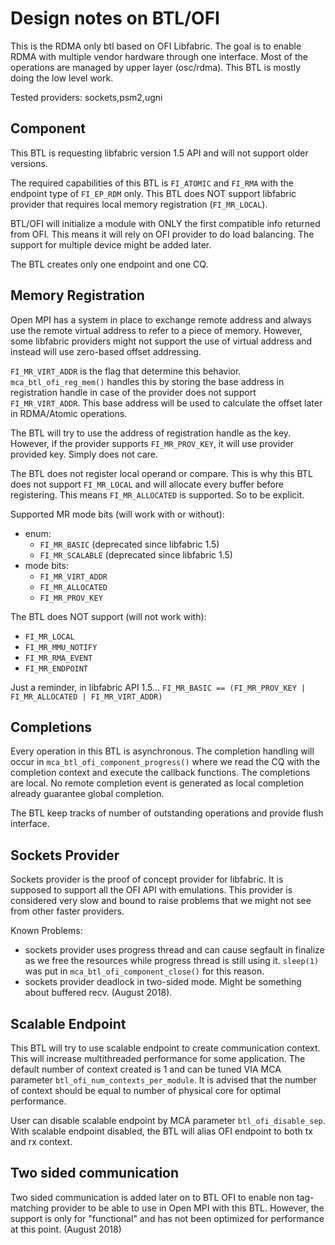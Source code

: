 # Design notes on BTL/OFI

This is the RDMA only btl based on OFI Libfabric. The goal is to
enable RDMA with multiple vendor hardware through one interface. Most
of the operations are managed by upper layer (osc/rdma). This BTL is
mostly doing the low level work.

Tested providers: sockets,psm2,ugni

## Component

This BTL is requesting libfabric version 1.5 API and will not support
older versions.

The required capabilities of this BTL is `FI_ATOMIC` and `FI_RMA` with
the endpoint type of `FI_EP_RDM` only. This BTL does NOT support
libfabric provider that requires local memory registration
(`FI_MR_LOCAL`).

BTL/OFI will initialize a module with ONLY the first compatible info
returned from OFI.  This means it will rely on OFI provider to do load
balancing. The support for multiple device might be added later.

The BTL creates only one endpoint and one CQ.

## Memory Registration

Open MPI has a system in place to exchange remote address and always
use the remote virtual address to refer to a piece of memory. However,
some libfabric providers might not support the use of virtual address
and instead will use zero-based offset addressing.

`FI_MR_VIRT_ADDR` is the flag that determine this
behavior. `mca_btl_ofi_reg_mem()` handles this by storing the base
address in registration handle in case of the provider does not
support `FI_MR_VIRT_ADDR`. This base address will be used to calculate
the offset later in RDMA/Atomic operations.

The BTL will try to use the address of registration handle as the
key. However, if the provider supports `FI_MR_PROV_KEY`, it will use
provider provided key. Simply does not care.

The BTL does not register local operand or compare. This is why this
BTL does not support `FI_MR_LOCAL` and will allocate every buffer
before registering. This means `FI_MR_ALLOCATED` is supported. So to
be explicit.

Supported MR mode bits (will work with or without):

* enum:
  * `FI_MR_BASIC` (deprecated since libfabric 1.5)
  * `FI_MR_SCALABLE` (deprecated since libfabric 1.5)
* mode bits:
  * `FI_MR_VIRT_ADDR`
  * `FI_MR_ALLOCATED`
  * `FI_MR_PROV_KEY`

The BTL does NOT support (will not work with):

* `FI_MR_LOCAL`
* `FI_MR_MMU_NOTIFY`
* `FI_MR_RMA_EVENT`
* `FI_MR_ENDPOINT`

Just a reminder, in libfabric API 1.5...
`FI_MR_BASIC == (FI_MR_PROV_KEY | FI_MR_ALLOCATED | FI_MR_VIRT_ADDR)`

## Completions

Every operation in this BTL is asynchronous. The completion handling
will occur in `mca_btl_ofi_component_progress()` where we read the CQ
with the completion context and execute the callback functions. The
completions are local. No remote completion event is generated as
local completion already guarantee global completion.

The BTL keep tracks of number of outstanding operations and provide
flush interface.

## Sockets Provider

Sockets provider is the proof of concept provider for libfabric. It is
supposed to support all the OFI API with emulations. This provider is
considered very slow and bound to raise problems that we might not see
from other faster providers.

Known Problems:

* sockets provider uses progress thread and can cause segfault in
  finalize as we free the resources while progress thread is still
  using it. `sleep(1)` was put in `mca_btl_ofi_component_close()` for
  this reason.
* sockets provider deadlock in two-sided mode. Might be something
  about buffered recv.  (August 2018).

## Scalable Endpoint

This BTL will try to use scalable endpoint to create communication
context. This will increase multithreaded performance for some
application. The default number of context created is 1 and can be
tuned VIA MCA parameter `btl_ofi_num_contexts_per_module`. It is
advised that the number of context should be equal to number of
physical core for optimal performance.

User can disable scalable endpoint by MCA parameter
`btl_ofi_disable_sep`.  With scalable endpoint disabled, the BTL will
alias OFI endpoint to both tx and rx context.

## Two sided communication

Two sided communication is added later on to BTL OFI to enable non
tag-matching provider to be able to use in Open MPI with this
BTL. However, the support is only for "functional" and has not been
optimized for performance at this point. (August 2018)
